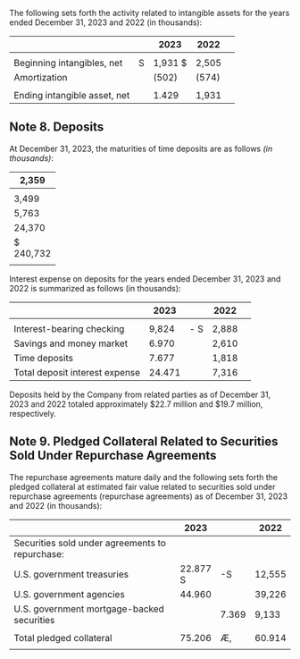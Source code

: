 The following sets forth the activity related to intangible assets for the years ended December 31, 2023 and 2022 (in thousands):

|                              |   | 2023     | 2022  |  |
|------------------------------|---|----------|-------|--|
|                              |   |          |       |  |
| Beginning intangibles, net   | S | 1,931 \$ | 2,505 |  |
| Amortization                 |   | (502)    | (574) |  |
|                              |   |          |       |  |
| Ending intangible asset, net |   | 1.429    | 1,931 |  |

## Note 8. Deposits

At December 31, 2023, the maturities of time deposits are as follows *(in thousands)*:

| 2,359         |
|---------------|
|               |
| 3,499         |
| 5,763         |
| 24,370        |
| \$<br>240,732 |
|               |

Interest expense on deposits for the years ended December 31, 2023 and 2022 is summarized as follows (in thousands):

|                                | 2023   |     | 2022  |  |
|--------------------------------|--------|-----|-------|--|
|                                |        |     |       |  |
| Interest-bearing checking      | 9,824  | - S | 2,888 |  |
| Savings and money market       | 6.970  |     | 2,610 |  |
| Time deposits                  | 7.677  |     | 1,818 |  |
| Total deposit interest expense | 24.471 |     | 7,316 |  |

Deposits held by the Company from related parties as of December 31, 2023 and 2022 totaled approximately \$22.7 million and \$19.7 million, respectively.

## Note 9. Pledged Collateral Related to Securities Sold Under Repurchase Agreements

The repurchase agreements mature daily and the following sets forth the pledged collateral at estimated fair value related to securities sold under repurchase agreements (repurchase agreements) as of December 31, 2023 and 2022 (in thousands):

|                                                 | 2023        |       | 2022   |
|-------------------------------------------------|-------------|-------|--------|
| Securities sold under agreements to repurchase: |             |       |        |
| U.S. government treasuries                      | 22.877<br>S | -S    | 12,555 |
| U.S. government agencies                        | 44.960      |       | 39,226 |
| U.S. government mortgage-backed securities      |             | 7.369 | 9,133  |
|                                                 |             |       |        |
| Total pledged collateral                        | 75.206      | Æ,    | 60.914 |
|                                                 |             |       |        |
